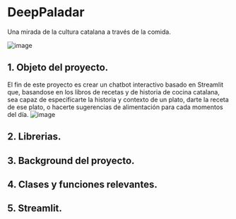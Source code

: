 # DeepPaladar
Una mirada de la cultura catalana a través de la comida. 


![image](https://github.com/user-attachments/assets/cac36753-45cd-4797-951e-ea120a0340e3)

## 1. Objeto del proyecto. 
El fin de este proyecto es crear un chatbot interactivo basado en Streamlit que, basandose en los libros de recetas y de historia de cocina catalana, sea capaz de especificarte la historia y contexto de un plato, darte la receta de ese plato, o hacerte sugerencias de alimentación para cada momentos del día. 
![image](https://github.com/user-attachments/assets/5cac8163-432f-4f71-8094-bd666cf85253)

## 2. Librerias. 


## 3. Background del proyecto.

## 4. Clases y funciones relevantes.

## 5. Streamlit. 


